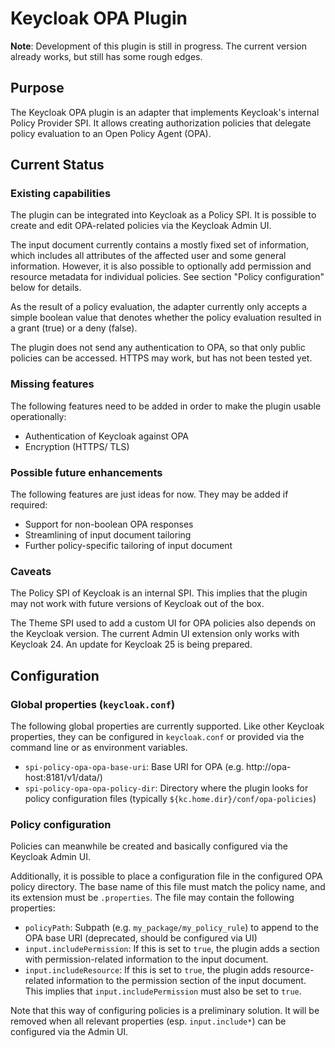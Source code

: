 # Keycloak OPA Plugin

**Note**: Development of this plugin is still in progress.
The current version already works, but still has some rough edges.

## Purpose

The Keycloak OPA plugin is an adapter that implements Keycloak's
internal Policy Provider SPI. It allows creating authorization policies
that delegate policy evaluation to an Open Policy Agent (OPA).

## Current Status

### Existing capabilities

The plugin can be integrated into Keycloak as a Policy SPI.
It is possible to create and edit OPA-related policies via the
Keycloak Admin UI.

The input document currently contains a mostly fixed set of
information, which includes all attributes of the affected user and some
general information. However, it is also possible to optionally
add permission and resource metadata for individual policies. See section
"Policy configuration" below for details.

As the result of a policy evaluation, the adapter currently only accepts a
simple boolean value that denotes whether the policy evaluation resulted in
a grant (true) or a deny (false).

The plugin does not send any authentication to OPA, so that only public
policies can be accessed. HTTPS may work, but has not been tested yet.

### Missing features

The following features need to be added in order to make the plugin usable
operationally:

* Authentication of Keycloak against OPA
* Encryption (HTTPS/ TLS)

### Possible future enhancements

The following features are just ideas for now. They may be added if required:

* Support for non-boolean OPA responses 
* Streamlining of input document tailoring
* Further policy-specific tailoring of input document

### Caveats

The Policy SPI of Keycloak is an internal SPI. This implies that the plugin
may not work with future versions of Keycloak out of the box.

The Theme SPI used to add a custom UI for OPA policies also depends on
the Keycloak version. The current Admin UI extension only works with
Keycloak 24. An update for Keycloak 25 is being prepared.

## Configuration

### Global properties (`keycloak.conf`)

The following global properties are currently supported. Like other Keycloak
properties, they can be configured in `keycloak.conf` or provided via the
command line or as environment variables.

* `spi-policy-opa-opa-base-uri`: Base URI for OPA (e.g. http://opa-host:8181/v1/data/)
* `spi-policy-opa-opa-policy-dir`: Directory where the plugin looks for policy 
  configuration files (typically `${kc.home.dir}/conf/opa-policies`)

### Policy configuration

Policies can meanwhile be created and basically configured via the Keycloak
Admin UI.

Additionally, it is possible to place a configuration file in the configured
OPA policy directory. The base name of this file must match the policy name, and
its extension must be `.properties`. The file may contain the following properties:

* `policyPath`: Subpath (e.g. `my_package/my_policy_rule`) to append to the OPA
  base URI (deprecated, should be configured via UI)
* `input.includePermission`: If this is set to `true`, the plugin adds
  a section with permission-related information to the input document.
* `input.includeResource`: If this is set to `true`, the plugin adds
  resource-related information to the permission section of the input
  document. This implies that `input.includePermission` must also be set to
  `true`.

Note that this way of configuring policies is a preliminary solution.
It will be removed when all relevant properties (esp. `input.include*`)
can be configured via the Admin UI.
